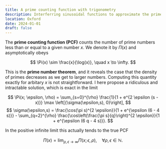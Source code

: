 ```yaml
---
title: A prime counting function with trigonometry
description: Interferring sinusoidal functions to approximate the prime counting function to arbitrary precision.
location: Oxford 
date: 2024-01-01
draft: false
---
```


The **prime counting function (PCF)** counts the number of prime numbers less than or equal to a given number $x$. We denote it by $\Pi(x)$ and asymptotically obeys

$$
\Pi(x) \sim \frac{x}{\log(x)}, \quad x \to \infty.
$$

This is the **prime number theorem**, and it reveals the case that the density of primes decreases as we get to larger numbers. Computing this quantity exactly for arbitary $x$ is not straightforward. I here propose a ridiculous and intractable solution, which is exact in the limit

$$
\Pi(x; \epsilon, \rho) = \sum_{s=0}^{\rho} \frac{1}{1 + e^{2 \epsilon (s - x)}} \max \left[{\sigma(\epsilon,s), 0}\right],
$$
$$
\sigma(\epsilon,s) = \frac{\cos(\pi s)^{2 \epsilon}}{1 + e^{\epsilon (6 - 4 s)}} - \sum_{q=2}^{\rho} \frac{\cos\left(\frac{\pi s}{q}\right)^{2 \epsilon}}{1 + e^{\epsilon (6 q - 4 s)}}.
$$

In the positive infinite limit this actually tends to the true PCF

$$
\Pi(x) = \lim_{\rho, \epsilon \to \infty} \Pi(x; \epsilon, \rho), \quad \forall \rho, \epsilon \in \mathbb{N}.
$$

<!-- So how on earth does this have anything to do with primes? Let's consider the case of all numbers up until the prime number $11$. We will list these in the table below with all their divisors:

| 2 | 3 | 4 | 5 | 6 | 7 | 8 | 9 | 10 | 11 |
|---|---|---|---|---|---|---|---|----|----|
| 2 | 3 | 4 | 5 | 6 | 7 | 8 | 9 | 10 | 11 |
| 1 | 1 | 2 | 1 | 3 | 1 | 4 | 3 | 5  | 1  |
|   |   |   |   | 2 |   | 2 | 1 | 2  |    |
|   |   |   |   | 1 |   | 1 |   | 1  |    |

This is nice, but what it really tells us is that every number that is not a prime will eventually be divisible by another number that is smaller than it, excluding 1. Let's now place a point above a number line where its values are divisible by those we propose on a vertical axis. -->